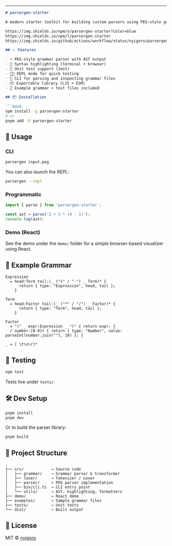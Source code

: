 ---

````md
# parsergen-starter

A modern starter toolkit for building custom parsers using PEG-style grammars, written in TypeScript. Ideal for building compilers, interpreters, or DSLs with highlighting, AST inspection, and REPL support.

https://img.shields.io/npm/v/parsergen-starter?color=blue
https://img.shields.io/npm/l/parsergen-starter
https://img.shields.io/github/actions/workflow/status/nyigoro/parsergen-starter/ci.yml?branch=main

## ✨ Features

- ⚡ PEG-style grammar parser with AST output
- 🎨 Syntax highlighting (terminal + browser)
- 🧪 Unit test support (Jest)
- 🧑‍💻 REPL mode for quick testing
- 🔧 CLI for parsing and inspecting grammar files
- 📦 Exportable library (CJS + ESM)
- 📁 Example grammar + test files included

## 📦 Installation

```bash
npm install -g parsergen-starter
# or
pnpm add -D parsergen-starter
````

## 🚀 Usage

### CLI

```bash
parsergen input.peg
```

You can also launch the REPL:

```bash
parsergen --repl
```

### Programmatic

```ts
import { parse } from 'parsergen-starter';

const ast = parse('2 + 3 * (4 - 1)');
console.log(ast);
```

### Demo (React)

See the demo under the `demo/` folder for a simple browser-based visualizer using React.

## 📁 Example Grammar

```pegjs
Expression
  = head:Term tail:(_ ("+" / "-") _ Term)* {
      return { type: "Expression", head, tail };
    }

Term
  = head:Factor tail:(_ ("*" / "/") _ Factor)* {
      return { type: "Term", head, tail };
    }

Factor
  = "(" _ expr:Expression _ ")" { return expr; }
  / number:[0-9]+ { return { type: "Number", value: parseInt(number.join(""), 10) }; }

_ = [ \t\n\r]*
```

## 🧪 Testing

```bash
npm test
```

Tests live under `tests/`.

## 🛠️ Dev Setup

```bash
pnpm install
pnpm dev
```

Or to build the parser library:

```bash
pnpm build
```

## 📂 Project Structure

```
.
├── src/            → Source code
│   ├── grammar/    → Grammar parser & transformer
│   ├── lexer/      → Tokenizer / Lexer
│   ├── parser/     → PEG parser implementation
│   ├── bin/cli.ts  → CLI entry point
│   └── utils/      → AST, highlighting, formatters
├── demo/           → React demo
├── examples/       → Sample grammar files
├── tests/          → Unit tests
└── dist/           → Built output
```

## 📄 License

MIT © [nyigoro](https://github.com/nyigoro)


